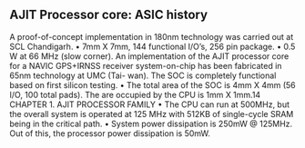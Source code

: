 ## AJIT Processor core: ASIC history
A proof-of-concept implementation in 180nm technology was carried out at SCL
Chandigarh.
• 7mm X 7mm, 144 functional I/O’s, 256 pin package.
• 0.5 W at 66 MHz (slow corner).
An implementation of the AJIT processor core for a NAVIC GPS+IRNSS
receiver system-on-chip has been fabricated in 65nm technology at UMC (Tai-
wan). The SOC is completely functional based on first silicon testing.
• The total area of the SOC is 4mm X 4mm (56 I/O, 100 total pads). The
are occupied by the CPU is 1mm X 1mm.14
CHAPTER 1. AJIT PROCESSOR FAMILY
• The CPU can run at 500MHz, but the overall system is operated at 125
MHz with 512KB of single-cycle SRAM being in the critical path.
• System power dissipation is 250mW @ 125MHz. Out of this, the processor
power dissipation is 50mW.